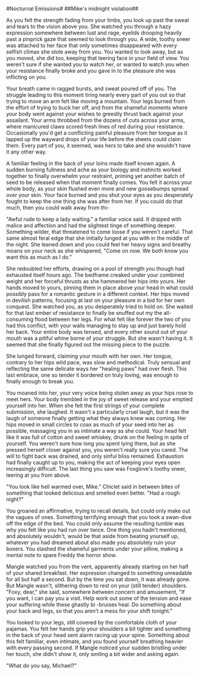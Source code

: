 #Nocturnal Emissions#
##Mike's midnight violation##

As you felt the strength fading from your limbs, you look up past the sweat and tears to the vision above you. She watched you through a hazy expression somewhere between lust and rage, eyelids drooping heavily past a pinprick gaze that seemed to look through you. A wide, toothy sneer was attached to her face that only sometimes disappeared with every selfish climax she stole away from you.  You wanted to look away, but as you moved, she did too, keeping that leering face in your field of view. You weren't sure if she wanted you to watch her, or wanted to watch you when your resistance finally broke and you gave in to the pleasure she was inflicting on you.

 

Your breath came in ragged bursts, and sweat poured off of you. The struggle leading to this moment tiring nearly every part of you out so that trying to move an arm felt like moving a mountain. Your legs burned from the effort of trying to buck her off, and from the shameful moments where your body went against your wishes to greedily thrust back against your assailant. Your arms throbbed from the dozens of cuts across your arms, where manicured claws scored fresh lines of red during your resistance. Occasionally you'd get a conflicting painful pleasure from her tongue as it lapped up the wayward drops of your life before the sheets could claim them. Every part of you, it seemed, was hers to take and she wouldn't have it any other way.

 

A familiar feeling in the back of your loins made itself known again. A sudden burning fullness and ache as your biology and instincts worked together to finally overwhelm your restraint, priming yet another batch of seed to be released when that moment finally comes. You felt it across your whole body, as your skin flushed even more and new goosebumps spread over your skin. Your face burned and you shut your eyes as you desperately fought to keep the one thing she was after from her. If you could do that much, then you could walk away from thi-

 

"Awful rude to keep a lady waiting." a familiar voice said. It dripped with malice and affection and had the slightest tinge of something deeper. Something wilder, that threatened to come loose if you weren't careful. That same almost feral edge that she initially lunged at you with in the middle of the night. She leaned down and you could feel her heavy signs and breathy moans on your neck as she whispered, "Come on now. We both know you want this as much as I do."

 

She redoubled her efforts, drawing on a pool of strength you though had exhausted itself hours ago. The bedframe creaked under your combined weight and her forceful thrusts as she hammered her hips into yours. Her hands moved to yours, pinning them in place above your head in what could possibly pass for a romantic gesture in a different context. Her hips moved in devilish patterns, focusing at last on your pleasure in a bid for her own conquest. She watched you, as you desperately tried to hold on. She waited for that last ember of resistance to finally be snuffed out my the all-consuming flood between her legs. For what felt like forever the two of you had this conflict, with your walls managing to stay up and just barely hold her back. Your entire body was tensed, and every other sound out of your mouth was a pitiful whine borne of your struggle. But she wasn't having it. It seemed that she finally figured out the missing piece to the puzzle.

 

She lunged forward, claiming your mouth with her own. Her tongue, contrary to her hips wild pace, was slow and methodical. Truly sensual and reflecting the same delicate ways her "healing paws" had over flesh. This last embrace, one so tender it bordered on truly loving, was enough to finally enough to break you.

 

You moaned into her, your very voice being stolen away as your hips rose to meet hers. Your body trembled in the joy of sweet release and your emptied yourself into her. When she felt the first strings of your complete submission, she laughed. It wasn't a particularly cruel laugh, but it was the laugh of someone finally getting what they always knew was coming. Her hips moved in small circles to coax as much of your seed into her as possible, massaging you in as intimate a way as she could. Your head felt like it was full of cotton and sweet whiskey, drunk on the feeling in spite of yourself. You weren't sure how long you spent lying there, but as she pressed herself closer against you, you weren't really sure you cared. The will to fight back was drained, and only sinful bliss remained. Exhaustion had finally caught up to you, making the act of keeping your eyes open increasingly difficult. The last thing you saw was Foxglove's toothy sneer, leering at you from above.

 

"You look like hell warmed over, Mike." Chiclet said in between bites of something that looked delicious and smelled even better. "Had a rough night?"

 

You groaned an affirmative, trying to recall details, but could only make out the vagues of ones. Something terrifying enough that you took a swan-dive off the edge of the bed. You could only assume the resulting tumble was why you felt like you had run over twice. One thing you hadn't mentioned, and absolutely wouldn't, would be that aside from beating yourself up, whatever you had dreamed about also made you absolutely ruin your boxers. You stashed the shameful garments under your pillow, making a mental note to spare Freddy the horror show.

 

Mangle watched you from the vent, apparently already starting on her half of your shared breakfast. Her expression changed to something unreadable for all but half a second. But by the time you sat down, it was already gone. But Mangle wasn't, slithering down to rest on your (still tender) shoulders. "Foxy, dear," she said, somewhere between concern and amusement, "If you want, I can pay you a visit. Help work out some of the tension and ease your suffering while these ghastly bi -bruises heal. Do something about your back and legs, so that you aren't a mess for your shift tonight."

 

You looked to your legs, still covered by the comfortable cloth of your pajamas. You felt her hands grip your shoulders a bit tighter and something in the back of your head sent alarm racing up your spine. Something about this felt familiar, even intimate, and you found yourself breathing heavier with every passing second. If Mangle noticed your sudden bristling under her touch, she didn't show it, only smiling a bit wider and asking again.

"What do you say, Michael?"